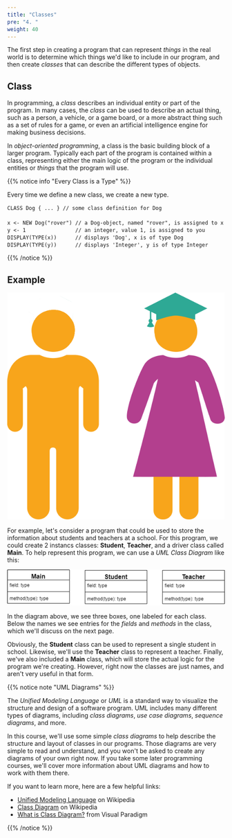 ```yaml
---
title: "Classes"
pre: "4. "
weight: 40
---
```


The first step in creating a program that can represent _things_ in the real world is to determine which things we'd like to include in our program, and then create _classes_ that can describe the different types of objects.

## Class

In programming, a _class_ describes an individual entity or part of the program. In many cases, the _class_ can be used to describe an actual thing, such as a person, a vehicle, or a game board, or a more abstract thing such as a set of rules for a game, or even an artificial intelligence engine for making business decisions.  

In _object-oriented programming_, a class is the basic building block of a larger program. Typically each part of the program is contained within a class, representing either the main logic of the program or the individual entities or _things_ that the program will use.

{{% notice info "Every Class is a Type" %}}

Every time we define a new class, we create a new type.

```tex
CLASS Dog { ... } // some class definition for Dog

x <- NEW Dog("rover") // a Dog-object, named "rover", is assigned to x
y <- 1                // an integer, value 1, is assigned to you
DISPLAY(TYPE(x))      // displays 'Dog', x is of type Dog
DISPLAY(TYPE(y))      // displays 'Integer', y is of type Integer
```
{{% /notice %}}

## Example

![Teacher and Student Clipart Image](/images/07-object/11.2.teacherstudent.png)

For example, let's consider a program that could be used to store the information about students and teachers at a school. For this program, we could create 2 instancs classes: **Student**, **Teacher**, and a driver class called **Main**. To help represent this program, we can use a _UML Class Diagram_ like this:

![UML Class Diagram showing Main, Student, and Teacher class](/images/07-object/11.2.classes.png)

In the diagram above, we see three boxes, one labeled for each class. Below the names we see entries for the _fields_ and _methods_ in the class, which we'll discuss on the next page. 

Obviously, the **Student** class can be used to represent a single student in school. Likewise, we'll use the **Teacher** class to represent a teacher. Finally, we've also included a **Main** class, which will store the actual logic for the program we're creating. However, right now the classes are just names, and aren't very useful in that form.

{{% notice note "UML Diagrams" %}}

The _Unified Modeling Language_ or _UML_ is a standard way to visualize the structure and design of a software program. UML includes many different types of diagrams, including _class diagrams_, _use case diagrams_, _sequence diagrams_, and more. 

In this course, we'll use some simple _class diagrams_ to help describe the structure and layout of classes in our programs. Those diagrams are very simple to read and understand, and you won't be asked to create any diagrams of your own right now. If you take some later programming courses, we'll cover more information about UML diagrams and how to work with them there.

If you want to learn more, here are a few helpful links:
* [Unified Modeling Language](https://en.wikipedia.org/wiki/Unified_Modeling_Language) on Wikipedia
* [Class Diagram](https://en.wikipedia.org/wiki/Class_diagram) on Wikipedia
* [What is Class Diagram?](https://www.visual-paradigm.com/guide/uml-unified-modeling-language/what-is-class-diagram/) from Visual Paradigm

{{% /notice %}}